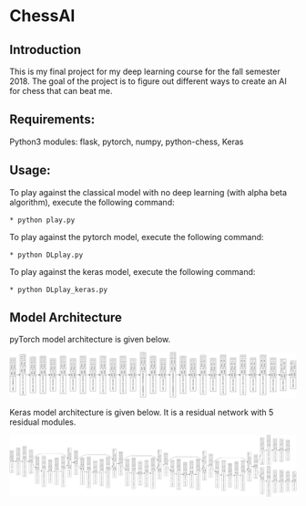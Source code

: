 # ChessAI

## Introduction

This is my final project for my deep learning course for the fall semester 2018.
The goal of the project is to figure out different ways to create an AI
for chess that can beat me.

## Requirements:

Python3 modules: flask, pytorch, numpy, python-chess, Keras

## Usage:

To play against the classical model with no deep learning (with alpha beta algorithm),
execute the following command:

	* python play.py

To play against the pytorch model, execute the following command:
	
	* python DLplay.py

To play against the keras model, execute the following command:
	
	* python DLplay_keras.py

## Model Architecture

pyTorch model architecture is given below.

![pytorch architecture](https://github.com/nightstorm0909/ChessAI/blob/master/images/pyTorch_model.png)

Keras model architecture is given below. It is a residual network with 5 residual
modules.

![keras architecture](https://github.com/nightstorm0909/ChessAI/blob/master/images/model.png)